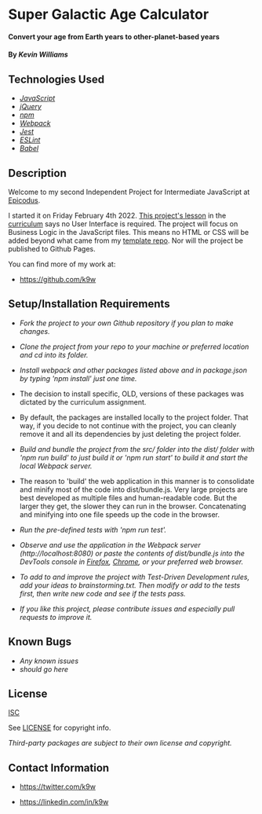 # Super Galactic Age Calculator

#### Convert your age from Earth years to other-planet-based years

#### By _Kevin Williams_

## Technologies Used

* _[JavaScript](https://developer.mozilla.org/en-US/docs/Web/JavaScript)_
* _[jQuery](https://jquery.com/)_
* _[npm](https://www.npmjs.com)_
* _[Webpack](https://webpack.js.org)_
* _[Jest](https://jestjs.io)_
* _[ESLint](https://eslint.org)_
* _[Babel](https://babeljs.io)_

## Description

Welcome to my second Independent Project for Intermediate JavaScript at
[Epicodus](https://epicodus.com).

I started it on Friday February 4th 2022. [This project's
lesson](https://www.learnhowtoprogram.com/intermediate-javascript/test-driven-development-and-environments-with-javascript/tdd-with-javascript-independent-project)
in the [curriculum](https://learnhowtoprogram.com/) says no User
Interface is required. The project will focus on Business Logic in the
JavaScript files. This means no HTML or CSS will be added beyond what
came from my [template
repo](https://github.com/k9w/template-repo). Nor will the project be
published to Github Pages.

You can find more of my work at:

* https://github.com/k9w

## Setup/Installation Requirements

* _Fork the project to your own Github repository if you plan to make
  changes._

* _Clone the project from your repo to your machine or preferred
  location and cd into its folder._

* _Install webpack and other packages listed above and in package.json
  by typing 'npm install' just one time._

* The decision to install specific, OLD, versions of these packages
  was dictated by the curriculum assignment.

* By default, the packages are installed locally to the project
  folder. That way, if you decide to not continue with the project,
  you can cleanly remove it and all its dependencies by just deleting
  the project folder.

* _Build and bundle the project from the src/ folder into the dist/
  folder with 'npm run build' to just build it or 'npm run start' to
  build it and start the local Webpack server._

* The reason to 'build' the web application in this manner is to
  consolidate and minify most of the code into dist/bundle.js. Very
  large projects are best developed as multiple files and
  human-readable code. But the larger they get, the slower they can
  run in the browser.  Concatenating and minifying into one file
  speeds up the code in the browser.

* _Run the pre-defined tests with 'npm run test'._

* _Observe and use the application in the Webpack server
  (http://localhost:8080) or paste the contents of dist/bundle.js into
  the DevTools console in
  [Firefox](https://www.mozilla.org/en-US/firefox),
  [Chrome](https://www.google.com/chrome), or your preferred web
  browser._

* _To add to and improve the project with Test-Driven Development
  rules, add your ideas to brainstorming.txt. Then modify or add to
  the tests first, then write new code and see if the tests pass._

* _If you like this project, please contribute issues and especially
  pull requests to improve it._

## Known Bugs

* _Any known issues_
* _should go here_

## License

[ISC](https://choosealicense.com/licenses/isc)

See [LICENSE](https://github.com/k9w/super-galactic/blob/main/LICENSE)
for copyright info.

_Third-party packages are subject to their own license and copyright._

## Contact Information

 - <https://twitter.com/k9w>

 - <https://linkedin.com/in/k9w>

